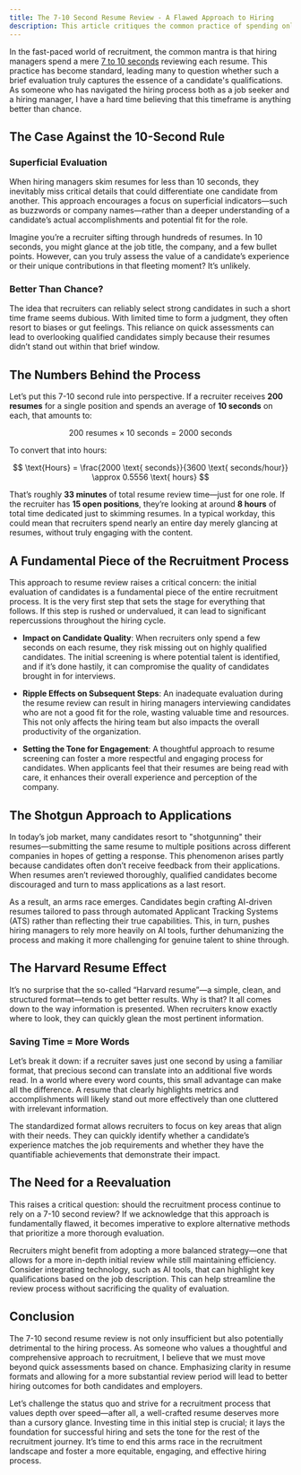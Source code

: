 ```yaml
---
title: The 7-10 Second Resume Review - A Flawed Approach to Hiring
description: This article critiques the common practice of spending only 7-10 seconds on resume reviews, highlighting the flaws in this approach and advocating for a more thorough evaluation to improve hiring outcomes.
---
```


In the fast-paced world of recruitment, the common mantra is that hiring managers spend a mere [7 to 10 seconds](https://hbr.org/2020/09/how-to-get-your-resume-noticed-and-out-of-the-trash-bin) reviewing each resume. This practice has become standard, leading many to question whether such a brief evaluation truly captures the essence of a candidate's qualifications. As someone who has navigated the hiring process both as a job seeker and a hiring manager, I have a hard time believing that this timeframe is anything better than chance.

## The Case Against the 10-Second Rule

### Superficial Evaluation  
When hiring managers skim resumes for less than 10 seconds, they inevitably miss critical details that could differentiate one candidate from another. This approach encourages a focus on superficial indicators—such as buzzwords or company names—rather than a deeper understanding of a candidate’s actual accomplishments and potential fit for the role.

Imagine you’re a recruiter sifting through hundreds of resumes. In 10 seconds, you might glance at the job title, the company, and a few bullet points. However, can you truly assess the value of a candidate’s experience or their unique contributions in that fleeting moment? It’s unlikely.

### Better Than Chance?  
The idea that recruiters can reliably select strong candidates in such a short time frame seems dubious. With limited time to form a judgment, they often resort to biases or gut feelings. This reliance on quick assessments can lead to overlooking qualified candidates simply because their resumes didn’t stand out within that brief window.

## The Numbers Behind the Process

Let’s put this 7-10 second rule into perspective. If a recruiter receives **200 resumes** for a single position and spends an average of **10 seconds** on each, that amounts to:

$$
200 \text{ resumes} \times 10 \text{ seconds} = 2000 \text{ seconds}
$$

To convert that into hours:

$$
\text{Hours} = \frac{2000 \text{ seconds}}{3600 \text{ seconds/hour}} \approx 0.5556 \text{ hours}
$$

That’s roughly **33 minutes** of total resume review time—just for one role. If the recruiter has **15 open positions**, they’re looking at around **8 hours** of total time dedicated just to skimming resumes. In a typical workday, this could mean that recruiters spend nearly an entire day merely glancing at resumes, without truly engaging with the content.

## A Fundamental Piece of the Recruitment Process

This approach to resume review raises a critical concern: the initial evaluation of candidates is a fundamental piece of the entire recruitment process. It is the very first step that sets the stage for everything that follows. If this step is rushed or undervalued, it can lead to significant repercussions throughout the hiring cycle.

* **Impact on Candidate Quality**: When recruiters only spend a few seconds on each resume, they risk missing out on highly qualified candidates. The initial screening is where potential talent is identified, and if it’s done hastily, it can compromise the quality of candidates brought in for interviews.

* **Ripple Effects on Subsequent Steps**: An inadequate evaluation during the resume review can result in hiring managers interviewing candidates who are not a good fit for the role, wasting valuable time and resources. This not only affects the hiring team but also impacts the overall productivity of the organization.

* **Setting the Tone for Engagement**: A thoughtful approach to resume screening can foster a more respectful and engaging process for candidates. When applicants feel that their resumes are being read with care, it enhances their overall experience and perception of the company.

## The Shotgun Approach to Applications

In today’s job market, many candidates resort to "shotgunning" their resumes—submitting the same resume to multiple positions across different companies in hopes of getting a response. This phenomenon arises partly because candidates often don’t receive feedback from their applications. When resumes aren’t reviewed thoroughly, qualified candidates become discouraged and turn to mass applications as a last resort.

As a result, an arms race emerges. Candidates begin crafting AI-driven resumes tailored to pass through automated Applicant Tracking Systems (ATS) rather than reflecting their true capabilities. This, in turn, pushes hiring managers to rely more heavily on AI tools, further dehumanizing the process and making it more challenging for genuine talent to shine through.

## The Harvard Resume Effect

It’s no surprise that the so-called “Harvard resume”—a simple, clean, and structured format—tends to get better results. Why is that? It all comes down to the way information is presented. When recruiters know exactly where to look, they can quickly glean the most pertinent information.

### Saving Time = More Words  
Let’s break it down: if a recruiter saves just one second by using a familiar format, that precious second can translate into an additional five words read. In a world where every word counts, this small advantage can make all the difference. A resume that clearly highlights metrics and accomplishments will likely stand out more effectively than one cluttered with irrelevant information.

The standardized format allows recruiters to focus on key areas that align with their needs. They can quickly identify whether a candidate’s experience matches the job requirements and whether they have the quantifiable achievements that demonstrate their impact.

## The Need for a Reevaluation

This raises a critical question: should the recruitment process continue to rely on a 7-10 second review? If we acknowledge that this approach is fundamentally flawed, it becomes imperative to explore alternative methods that prioritize a more thorough evaluation.

Recruiters might benefit from adopting a more balanced strategy—one that allows for a more in-depth initial review while still maintaining efficiency. Consider integrating technology, such as AI tools, that can highlight key qualifications based on the job description. This can help streamline the review process without sacrificing the quality of evaluation.

## Conclusion

The 7-10 second resume review is not only insufficient but also potentially detrimental to the hiring process. As someone who values a thoughtful and comprehensive approach to recruitment, I believe that we must move beyond quick assessments based on chance. Emphasizing clarity in resume formats and allowing for a more substantial review period will lead to better hiring outcomes for both candidates and employers.

Let’s challenge the status quo and strive for a recruitment process that values depth over speed—after all, a well-crafted resume deserves more than a cursory glance. Investing time in this initial step is crucial; it lays the foundation for successful hiring and sets the tone for the rest of the recruitment journey. It’s time to end this arms race in the recruitment landscape and foster a more equitable, engaging, and effective hiring process.
